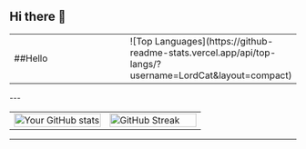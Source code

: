 ## Hi there 👋

<table>
  <tr>
    <td width="70%">
      ##Hello
    </td>
    <td width="30%">
      ![Top Languages](https://github-readme-stats.vercel.app/api/top-langs/?username=LordCat&layout=compact)
    </td>
  </tr>
</table>
---

<table>
  <tr>
    <td width="50%">
      <img src="https://github-readme-stats.vercel.app/api?username=LordCat&show_icons=true&theme=radical" alt="Your GitHub stats" width="100%">
    </td>
    <td width="50%">
      <img src="https://github-readme-streak-stats.herokuapp.com/?user=LordCat&theme=radical" alt="GitHub Streak" width="100%">
    </td>
  </tr>
</table>

---
